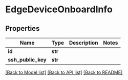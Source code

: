# EdgeDeviceOnboardInfo

## Properties
Name | Type | Description | Notes
------------ | ------------- | ------------- | -------------
**id** | **str** |  | 
**ssh_public_key** | **str** |  | 

[[Back to Model list]](../README.md#documentation-for-models) [[Back to API list]](../README.md#documentation-for-api-endpoints) [[Back to README]](../README.md)

